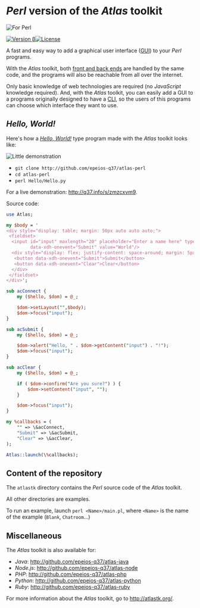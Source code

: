 # *Perl* version of the *Atlas* toolkit

![For Perl](http://q37.info/download/assets/Perl.png "Perl logo")

[![Version β](https://img.shields.io/static/v1.svg?&color=90b4ed&label=Version&message=β)](http://q37.info/s/gei0veus)[![License](https://img.shields.io/pypi/l/atlastk.svg?style=plastic)](https://github.com/epeios-q37/atlas-perl/blob/master/LICENSE)

A fast and easy way to add a graphical user interface ([GUI](http://q37.info/s/hw9n3pjs)) to your *Perl* programs.

With the *Atlas* toolkit, both [front and back ends](http://q37.info/s/px7hhztd) are handled by the same code, and the programs will also be reachable from all over the internet.

Only basic knowledge of web technologies are required (no *JavaScript* knowledge required). And, with the *Atlas* toolkit, you can easily add a GUI to a programs originally designed to have a [CLI](https://q37.info/s/cnh9nrw9), so the users of this programs can choose which interface they want to use.

<!--
If you want to use the *Atlas* toolkit without installing the examples, simply install the [*atlastk* package from *PyPI*](http://q37.info/s/9srmskcm) (`pip install atlastk`). This package has no dependencies.

You can also use the *Atlas* toolkit on [*Repl.it*](http://q37.info/s/mxmgq3qm), an [online IDE](https://q37.info/s/zzkzbdw7), so you have nothing to install. You will find some examples in the next sections. **Important**: you have to ***fork*** this examples before launching them (by clicking the dedicated button or by modifying the source code), or they won't work properly! See <http://q37.info/s/zbgfjtp9> for more details.
-->

## *Hello, World!*

Here's how a [*Hello, World!*](https://en.wikipedia.org/wiki/%22Hello,_World!%22_program) type program made with the *Atlas* toolkit looks like:

![Little demonstration](http://q37.info/download/assets/Hello.gif "A basic example")

- `git clone http://github.com/epeios-q37/atlas-perl`
- `cd atlas-perl`
- `perl Hello/Hello.py`

<!-- You can also put below source code in a file and launch it after having installed the [*atlastk* package](http://q37.info/s/9srmskcm) (`pip install atlastk`), or, with absolutely no installation, paste the below code [here](http://q37.info/s/srnnb7hj), and open the displayed *URL* in a web browser.
-->

For a live demonstration: <http://q37.info/s/zmzcxvm9>.

Source code:

```perl
use Atlas;

my $body = '
<div style="display: table; margin: 50px auto auto auto;">
 <fieldset>
  <input id="input" maxlength="20" placeholder="Enter a name here" type="text"
         data-xdh-onevent="Submit" value="World"/>
  <div style="display: flex; justify-content: space-around; margin: 5px auto auto auto;">
   <button data-xdh-onevent="Submit">Submit</button>
   <button data-xdh-onevent="Clear">Clear</button>
  </div>
 </fieldset>
</div>';

sub acConnect {
    my ($hello, $dom) = @_;

    $dom->setLayout("",$body);
    $dom->focus("input");
}

sub acSubmit {
    my ($hello, $dom) = @_;

    $dom->alert("Hello, " . $dom->getContent("input") . "!");
    $dom->focus("input");
}

sub acClear {
    my ($hello, $dom) = @_;

    if ( $dom->confirm("Are you sure?") ) {
        $dom->setContent("input", "");
    }

    $dom->focus("input");
}

my %callbacks = (
    "" => \&acConnect,
    "Submit" => \&acSubmit,
    "Clear" => \&acClear,
);

Atlas::launch(\%callbacks);
```

<!--
## *TodoMVC*

And here's how the *Atlas* toolkit version of the [*TodoMVC*](http://todomvc.com/) application looks like:

![TodoMVC](http://q37.info/download/TodoMVC.gif "The TodoMVC application made with the Atlas toolkit")

For a live demonstration: <http://q37.info/s/n9nnwzcg>.
-->

## Content of the repository

The `atlastk` directory contains the *Perl* source code of the *Atlas* toolkit.

All other directories are examples.

To run an example, launch `perl <Name>/main.pl`, where `<Name>` is the name of the example (`Blank`, `Chatroom`…)

## Miscellaneous

The *Atlas* toolkit is also available for:

- *Java*: <http://github.com/epeios-q37/atlas-java>
- *Node.js*: <http://github.com/epeios-q37/atlas-node>
- *PHP*: <http://github.com/epeios-q37/atlas-php>
- *Python*: <http://github.com/epeios-q37/atlas-python>
- *Ruby*: <http://github.com/epeios-q37/atlas-ruby>

For more information about the *Atlas* toolkit, go to <http://atlastk.org/>.
